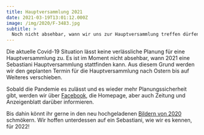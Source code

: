 ```yaml
---
title: Hauptversammlung 2021
date: 2021-03-19T13:01:12.000Z
image: /img/2020/F-3483.jpg
subtitle: >
  Noch nicht absehbar, wann wir uns zur Hauptversammlung treffen dürfen ...
---
```


Die aktuelle Covid-19 Situation lässt keine verlässliche Planung für eine Hauptversammlung zu. Es ist im Moment nicht absehbar, wann 2021 eine Sebastiani Hauptversammlung stattfinden kann. Aus diesem Grund werden wir den geplanten Termin für die Hauptversammlung nach Ostern bis auf Weiteres verschieben.

Sobald die Pandemie es zulässt und es wieder mehr Planungssicherheit gibt, werden wir über [Facebook](https://www.facebook.com/SebastianiLengfurt), die Homepage, aber auch Zeitung und Anzeigenblatt darüber informieren.

Bis dahin könnt ihr gerne in den neu hochgeladenen [Bildern von 2020](/bilder/) schmökern. Wir hoffen unterdessen auf ein Sebastiani, wie wir es kennen, für 2022!